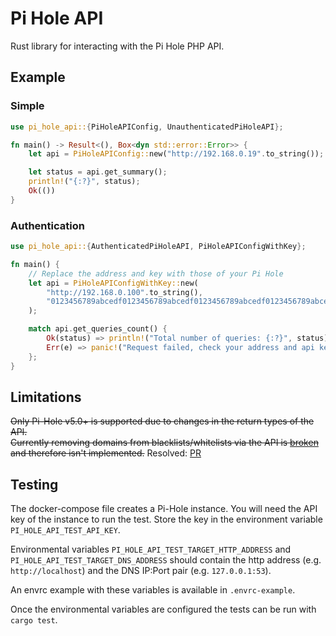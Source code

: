 # Pi Hole API
Rust library for interacting with the Pi Hole PHP API.

## Example
### Simple
```rust
use pi_hole_api::{PiHoleAPIConfig, UnauthenticatedPiHoleAPI};

fn main() -> Result<(), Box<dyn std::error::Error>> {
    let api = PiHoleAPIConfig::new("http://192.168.0.19".to_string());

    let status = api.get_summary();
    println!("{:?}", status);
    Ok(())
}

```

### Authentication
```rust
use pi_hole_api::{AuthenticatedPiHoleAPI, PiHoleAPIConfigWithKey};

fn main() {
    // Replace the address and key with those of your Pi Hole
    let api = PiHoleAPIConfigWithKey::new(
        "http://192.168.0.100".to_string(),
        "0123456789abcedf0123456789abcedf0123456789abcedf0123456789abcedf".to_string(),
    );

    match api.get_queries_count() {
        Ok(status) => println!("Total number of queries: {:?}", status),
        Err(e) => panic!("Request failed, check your address and api key: {:?}", e),
    };
}

```

## Limitations
~~Only Pi-Hole v5.0+ is supported due to changes in the return types of the API.  
Currently removing domains from blacklists/whitelists via the API is [broken](https://github.com/pi-hole/AdminLTE/issues/1297) and therefore isn't implemented.~~ Resolved: [PR](https://github.com/pi-hole/AdminLTE/pull/1387)

## Testing
The docker-compose file creates a Pi-Hole instance. You will need the API key of the instance to run the test. Store the key in the environment variable `PI_HOLE_API_TEST_API_KEY`.

Environmental variables `PI_HOLE_API_TEST_TARGET_HTTP_ADDRESS` and `PI_HOLE_API_TEST_TARGET_DNS_ADDRESS` should contain the http address (e.g. `http://localhost`) and the DNS IP:Port pair (e.g. `127.0.0.1:53`).

An envrc example with these variables is available in `.envrc-example`.

Once the environmental variables are configured the tests can be run with `cargo test`.